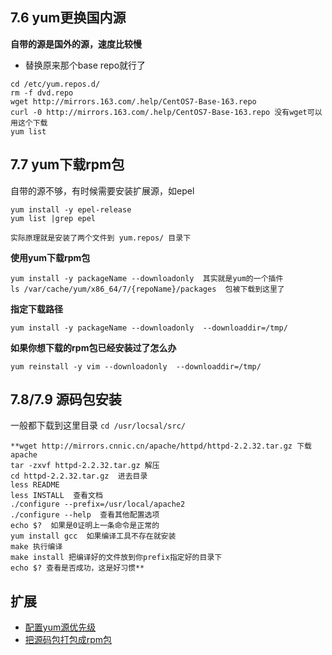 ## 7.6 yum更换国内源
**自带的源是国外的源，速度比较慢**
* 替换原来那个base repo就行了

```
cd /etc/yum.repos.d/
rm -f dvd.repo
wget http://mirrors.163.com/.help/CentOS7-Base-163.repo
curl -0 http://mirrors.163.com/.help/CentOS7-Base-163.repo 没有wget可以用这个下载
yum list
```


## 7.7 yum下载rpm包
自带的源不够，有时候需要安装扩展源，如epel
```
yum install -y epel-release
yum list |grep epel

实际原理就是安装了两个文件到 yum.repos/ 目录下
```

**使用yum下载rpm包**
```
yum install -y packageName --downloadonly  其实就是yum的一个插件
ls /var/cache/yum/x86_64/7/{repoName}/packages  包被下载到这里了
```

**指定下载路径**
```
yum install -y packageName --downloadonly  --downloaddir=/tmp/ 
```

**如果你想下载的rpm包已经安装过了怎么办**
```
yum reinstall -y vim --downloadonly  --downloaddir=/tmp/
```



## 7.8/7.9 源码包安装
一般都下载到这里目录 `cd /usr/locsal/src/`
```
**wget http://mirrors.cnnic.cn/apache/httpd/httpd-2.2.32.tar.gz 下载apache
tar -zxvf httpd-2.2.32.tar.gz 解压
cd httpd-2.2.32.tar.gz  进去目录
less README    
less INSTALL  查看文档
./configure --prefix=/usr/local/apache2
./configure --help  查看其他配置选项
echo $?  如果是0证明上一条命令是正常的
yum install gcc  如果编译工具不存在就安装
make 执行编译
make install 把编译好的文件放到你prefix指定好的目录下
echo $? 查看是否成功，这是好习惯**
```





## 扩展
* [配置yum源优先级](http://www.aminglinux.com/bbs/thread-7168-1-1.html) 
* [把源码包打包成rpm包](http://www.linuxidc.com/Linux/2012-09/70096.htm)   
